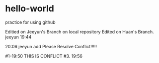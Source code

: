 # hello-world
practice for using github

Editied on Jeeyun's Branch on local repository
Edited on Huan's Branch.
jeeyun 19:44

20:06 jeeyun add
Please Resolve Conflict!!!!!




#1-19:50 THIS IS CONFLICT
#3. 19:56